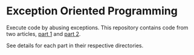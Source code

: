 # Exception Oriented Programming
Execute code by abusing exceptions. This repository contains code from two articles, [part 1](https://billdemirkapi.me/exception-oriented-programming-abusing-exceptions-for-code-execution-part-1/) and [part 2](https://billdemirkapi.me/abusing-exceptions-for-code-execution-part-2/).

See details for each part in their respective directories.

